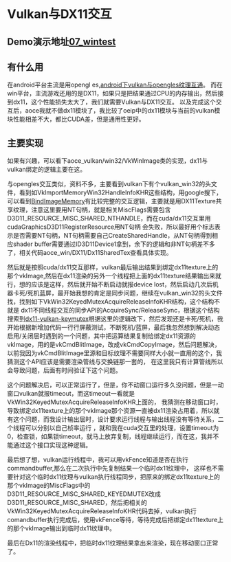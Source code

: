 # Vulkan与DX11交互

## Demo演示地址[07_wintest](https://github.com/xxxzhou/aoce/blob/master/samples/07_wintest)

## 有什么用

在android平台主流是用opengl es,[android下vulkan与opengles纹理互通](https://zhuanlan.zhihu.com/p/302285687)。 而在win平台，主流游戏还用的是DX11，如果只是把结果通过CPU的内存输出，然后接到dx11，这个性能损失太大了，我们就需要Vulkan与DX11交互。 以及完成这个交互后，aoce我就不做dx11模块了，我比较了oeip中的dx11模块与当前的vulkan模块性能相差不大，都比CUDA差，但是通用性更好。

## 主要实现

如果有兴趣，可以看下aoce_vulkan/win32/VkWinImage类的实现，dx11与vulkan绑定的逻辑主要在这。

与opengles交互类似，资料不多，主要看到vulkan下有个vulkan_win32的头文件，看到如VkImportMemoryWin32HandleInfoKHR这些结构，用google搜下，可以看到[BindImageMemory](https://github.com/roman380/VulkanSdkDemos/blob/d3d11-image-interop/BindImageMemory2/BindImageMemory2.cpp#L154)有比较完整的交互逻辑，主要就是用DX11Texture共享纹理，注意这里要用NT句柄，就是相关MiscFlags需要包含D3D11_RESOURCE_MISC_SHARED_NTHANDLE，而在cuda/dx11交互里用cudaGraphicsD3D11RegisterResource用NT句柄 会失败，所以最好用个标志表示是否需要NT句柄，NT句柄需要自己CreateSharedHandle，从NT句柄得到相应shader buffer需要通过ID3D11Device1拿到，余下的逻辑和非NT句柄差不多了，相关代码aoce_win/DX11/Dx11SharedTex查看具体实现。

然后就是按照cuda/dx11交互那样，vulkan最后输出结果到绑定dx11texture上的那个vkImage,然后在dx11渲染的另外一个线程把上面的dx11texture结果输出来就行，想的应该是这样，然后就开始不断启动就报device lost，然后启动几次后机器卡死/死机蓝屏，最开始我想的肯定是同步问题，继续在vulkan_win32的头文件找，找到如下VkWin32KeyedMutexAcquireReleaseInfoKHR结构，这个结构不就是 dx11不同线程交互的同步API的AcquireSync/ReleaseSync，根据这个结构搜索到[dx11-vulkan-keymutex](https://github.com/KhronosGroup/VK-GL-CTS/blob/master/external/vulkancts/modules/vulkan/synchronization/vktSynchronizationWin32KeyedMutexTests.cpp)根据这里的逻辑改下，然后发现还是卡死/死机，我开始根据新增加代码一行行屏蔽测试，不断死机/蓝屏，最后我忽然想到解决动态启用/关闭层时遇到的一个问题，其中把运算结果复制给绑定dx11资源的vkImage，用的是vkCmdBlitImage，改成vkCmdCopyImage，然后问题解决，以前我因为vkCmdBlitImage里源和目标纹理不需要同样大小就一直用的这个，我猜测这个API应该是需要渲染管线与交换链那一套的， 在这里我只有计算管线所以会导致问题，后面有时间验证下这个问题。

这个问题解决后，可以正常运行了，但是，你不动窗口运行多久没问题，但是一动窗口vulkan就报timeout，而这timeout一看就是VkWin32KeyedMutexAcquireReleaseInfoKHR上面的， 我猜测在移动窗口时，导致绑定dx11texture上的那个vkImage那个资源一直被dx11渲染占用着，所以就有这个问题，而我设计输出层时，设计要求运行线程与输出线程没有等待关系，二个线程可以分别以自己桢率运行 ，就和我在cuda交互里的处理，设置timeout为0，检查锁，如果锁timeout，就马上放弃复制，线程继续运行，而在这，我并不能通过这个接口实现这种逻辑。

最后想了想，vulkan运行线程中，我可以用vkFence知道是否在执行commandbuffer,那么在二次执行中先复制结果一个临时dx11纹理中， 这样也不需要针对这个临时dx11纹理与vulkan执行线程同步，把原来的绑定dx11texture上的那个vkImage的MiscFlags中的D3D11_RESOURCE_MISC_SHARED_KEYEDMUTEX改成D3D11_RESOURCE_MISC_SHARED，然后把相关的 VkWin32KeyedMutexAcquireReleaseInfoKHR代码去掉，vulkan执行comandbuffer执行完成后，使用vkFence等待，等待完成后把绑定dx11texture上的那个vkImage输出到临时dx11纹理中。

最后在Dx11的渲染线程中，把临时dx11纹理结果拿出来渲染，现在移动窗口正常了。
